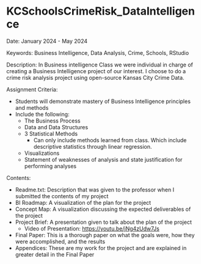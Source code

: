 # KCSchoolsCrimeRisk_DataIntelligence
Date:
January 2024 - May 2024

Keywords:
Business Intelligence, Data Analysis, Crime, Schools, RStudio

Description:
In Business intelligence Class we were individual in charge of creating a Business Intelligence project of our interest. I choose to do a crime risk analysis project using open-source Kansas City Crime Data.

Assignment Criteria:
- Students will demonstrate mastery of Business Intelligence principles and methods
- Include the following:
  - The Business Process
  - Data and Data Structures
  - 3 Statistical Methods
    - Can only include methods learned from class. Which include descriptive statistics through linear regression.
  - Visualizations
  - Statement of weaknesses of analysis and state justification for performing analyses

Contents:
- Readme.txt: Description that was given to the professor when I submitted the contents of my project
- BI Roadmap: A visualization of the plan for the project
- Concept Map: A visualization discussing the expected deliverables of the project
- Project Brief: A presentation given to talk about the plan of the project
  - Video of Presentation: https://youtu.be/jNg4zUdw7Js
- Final Paper: This is a thorough paper on what the goals were, how they were accomplished, and the results
- Appendices: These are my work for the project and are explained in greater detail in the Final Paper
